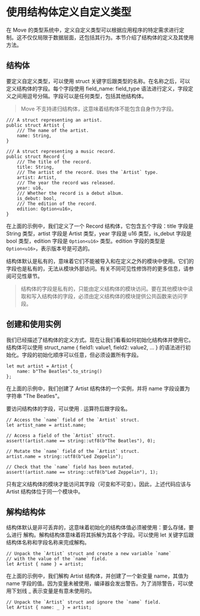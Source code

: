 # 使用结构体定义自定义类型

在 Move 的类型系统中，定义自定义类型可以根据应用程序的特定需求进行定制。这不仅仅局限于数据层面，还包括其行为。本节介绍了结构体的定义及其使用方法。

## 结构体

要定义自定义类型，可以使用 struct 关键字后跟类型的名称。在名称之后，可以定义结构体的字段。每个字段使用 field_name: field_type 语法进行定义，字段定义之间用逗号分隔。字段可以是任何类型，包括其他结构体。

> Move 不支持递归结构体，这意味着结构体不能包含自身作为字段。

```move
/// A struct representing an artist.
public struct Artist {
    /// The name of the artist.
    name: String,
}

/// A struct representing a music record.
public struct Record {
    /// The title of the record.
    title: String,
    /// The artist of the record. Uses the `Artist` type.
    artist: Artist,
    /// The year the record was released.
    year: u16,
    /// Whether the record is a debut album.
    is_debut: bool,
    /// The edition of the record.
    edition: Option<u16>,
}
```

在上面的示例中，我们定义了一个 Record 结构体，它包含五个字段：title 字段是 String 类型，artist 字段是 Artist 类型，year 字段是 u16 类型，is_debut 字段是 bool 类型，edition 字段是 `Option<u16>` 类型。edition 字段的类型是 `Option<u16>`，表示版本号是可选的。

结构体默认是私有的，意味着它们不能被导入和在定义之外的模块中使用。它们的字段也是私有的，无法从模块外部访问。有关不同可见性修饰符的更多信息，请参阅可见性章节。

> 结构体的字段是私有的，只能由定义结构体的模块访问。要在其他模块中读取和写入结构体的字段，必须由定义结构体的模块提供公共函数来访问字段。

## 创建和使用实例

我们已经描述了结构体的定义方式。现在让我们看看如何初始化结构体并使用它。结构体可以使用 struct_name { field1: value1, field2: value2, ... } 的语法进行初始化。字段的初始化顺序可以任意，但必须设置所有字段。

```move
let mut artist = Artist {
    name: b"The Beatles".to_string()
};
```

在上面的示例中，我们创建了 Artist 结构体的一个实例，并将 name 字段设置为字符串 "The Beatles"。

要访问结构体的字段，可以使用 . 运算符后跟字段名。

```move
// Access the `name` field of the `Artist` struct.
let artist_name = artist.name;

// Access a field of the `Artist` struct.
assert!(artist.name == string::utf8(b"The Beatles"), 0);

// Mutate the `name` field of the `Artist` struct.
artist.name = string::utf8(b"Led Zeppelin");

// Check that the `name` field has been mutated.
assert!(artist.name == string::utf8(b"Led Zeppelin"), 1);
```

只有定义结构体的模块才能访问其字段（可变和不可变）。因此，上述代码应该与 Artist 结构体位于同一个模块中。

## 解构结构体

结构体默认是非可丢弃的，这意味着初始化的结构体值必须被使用：要么存储，要么进行 解构。解构结构体意味着将其拆解为其各个字段。可以使用 let 关键字后跟结构体名称和字段名称来完成解构。

```move
// Unpack the `Artist` struct and create a new variable `name`
// with the value of the `name` field.
let Artist { name } = artist;
```

在上面的示例中，我们解构 Artist 结构体，并创建了一个新变量 name，其值为 name 字段的值。因为变量未被使用，编译器会发出警告。为了消除警告，可以使用下划线 _ 表示变量是有意未使用的。

```move
// Unpack the `Artist` struct and ignore the `name` field.
let Artist { name: _ } = artist;
```

